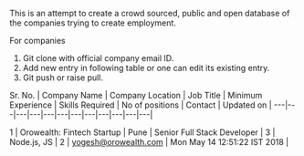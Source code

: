 This is an attempt to create a crowd sourced, public and open database of the
companies trying to create employment.

For companies

1. Git clone with official company email ID.
2. Add new entry in following table or one can edit its existing entry.
3. Git push or raise pull.


Sr. No. | Company Name | Company Location | Job Title | Minimum Experience | Skills Required | No of positions | Contact | Updated on |
---|---|---|---|---|---|---|---|---|---|---|---|

 1 | Orowealth: Fintech Startup | Pune | Senior Full Stack Developer | 3 | Node.js, JS | 2 | yogesh@orowealth.com | Mon May 14 12:51:22 IST 2018 |

